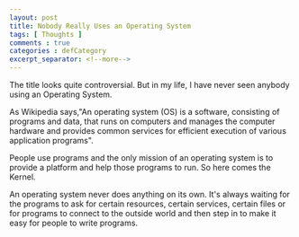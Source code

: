 ```yaml
---
layout: post
title: Nobody Really Uses an Operating System 
tags: [ Thoughts ]
comments : true
categories : defCategory
excerpt_separator: <!--more-->
---
```


The title looks quite controversial. But in my life, I have never seen anybody using an Operating System.

As Wikipedia says,"An operating system (OS) is a software, consisting of programs and data, that runs on computers and manages the computer hardware and provides common services for efficient execution of various application programs".

People use programs and the only mission of an operating system is to provide a platform and help those programs to run. So here comes the Kernel.

<!--more-->

An operating system never does anything on its own. It's always waiting for the programs to ask for certain resources, certain services, certain files or for programs to connect to the outside world and then step in to make it easy for people to write programs.
